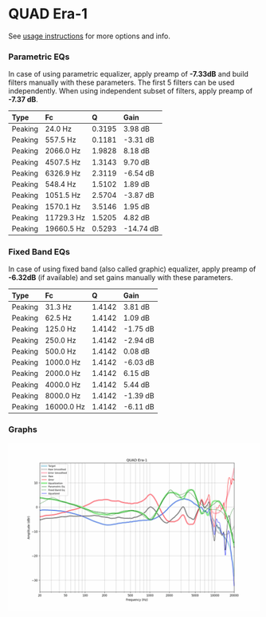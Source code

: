 # QUAD Era-1
See [usage instructions](https://github.com/jaakkopasanen/AutoEq#usage) for more options and info.

### Parametric EQs
In case of using parametric equalizer, apply preamp of **-7.33dB** and build filters manually
with these parameters. The first 5 filters can be used independently.
When using independent subset of filters, apply preamp of **-7.37 dB**.

| Type    | Fc         |      Q | Gain      |
|:--------|:-----------|:-------|:----------|
| Peaking | 24.0 Hz    | 0.3195 | 3.98 dB   |
| Peaking | 557.5 Hz   | 0.1181 | -3.31 dB  |
| Peaking | 2066.0 Hz  | 1.9828 | 8.18 dB   |
| Peaking | 4507.5 Hz  | 1.3143 | 9.70 dB   |
| Peaking | 6326.9 Hz  | 2.3119 | -6.54 dB  |
| Peaking | 548.4 Hz   | 1.5102 | 1.89 dB   |
| Peaking | 1051.5 Hz  | 2.5704 | -3.87 dB  |
| Peaking | 1570.1 Hz  | 3.5146 | 1.95 dB   |
| Peaking | 11729.3 Hz | 1.5205 | 4.82 dB   |
| Peaking | 19660.5 Hz | 0.5293 | -14.74 dB |

### Fixed Band EQs
In case of using fixed band (also called graphic) equalizer, apply preamp of **-6.32dB**
(if available) and set gains manually with these parameters.

| Type    | Fc         |      Q | Gain     |
|:--------|:-----------|:-------|:---------|
| Peaking | 31.3 Hz    | 1.4142 | 3.81 dB  |
| Peaking | 62.5 Hz    | 1.4142 | 1.09 dB  |
| Peaking | 125.0 Hz   | 1.4142 | -1.75 dB |
| Peaking | 250.0 Hz   | 1.4142 | -2.94 dB |
| Peaking | 500.0 Hz   | 1.4142 | 0.08 dB  |
| Peaking | 1000.0 Hz  | 1.4142 | -6.03 dB |
| Peaking | 2000.0 Hz  | 1.4142 | 6.15 dB  |
| Peaking | 4000.0 Hz  | 1.4142 | 5.44 dB  |
| Peaking | 8000.0 Hz  | 1.4142 | -1.39 dB |
| Peaking | 16000.0 Hz | 1.4142 | -6.11 dB |

### Graphs
![](./QUAD%20Era-1.png)